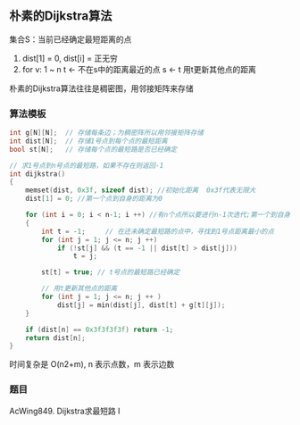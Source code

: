 ## 朴素的Dijkstra算法

集合S：当前已经确定最短距离的点

1. dist[1] = 0, dist[i] = 正无穷
2. for v: 1 ~ n
    t <- 不在s中的距离最近的点
    s <- t
    用t更新其他点的距离

朴素的Dijkstra算法往往是稠密图，用邻接矩阵来存储

### 算法模板

```cpp
int g[N][N];  // 存储每条边；为稠密阵所以用邻接矩阵存储
int dist[N];  // 存储1号点到每个点的最短距离
bool st[N];   // 存储每个点的最短路是否已经确定

// 求1号点到n号点的最短路，如果不存在则返回-1
int dijkstra()
{
    memset(dist, 0x3f, sizeof dist); //初始化距离  0x3f代表无限大
    dist[1] = 0; //第一个点到自身的距离为0

    for (int i = 0; i < n-1; i ++) //有n个点所以要进行n-1次迭代;第一个到自身距离为0
    {
        int t = -1;     // 在还未确定最短路的点中，寻找到1号点距离最小的点
        for (int j = 1; j <= n; j ++)
            if (!st[j] && (t == -1 || dist[t] > dist[j]))
                t = j;

        st[t] = true; // t号点的最短路已经确定

        // 用t更新其他点的距离
        for (int j = 1; j <= n; j ++ )
            dist[j] = min(dist[j], dist[t] + g[t][j]);
    }

    if (dist[n] == 0x3f3f3f3f) return -1;
    return dist[n];
}
```

时间复杂是 O(n2+m), n 表示点数，m 表示边数

### 题目

AcWing849. Dijkstra求最短路 I

